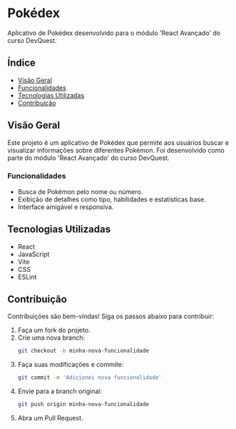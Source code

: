 # Pokédex

Aplicativo de Pokédex desenvolvido para o módulo 'React Avançado' do curso DevQuest.

## Índice

- [Visão Geral](#visão-geral)
- [Funcionalidades](#funcionalidades)
- [Tecnologias Utilizadas](#tecnologias-utilizadas)
- [Contribuição](#contribuição)

## Visão Geral

Este projeto é um aplicativo de Pokédex que permite aos usuários buscar e visualizar informações sobre diferentes Pokémon. Foi desenvolvido como parte do módulo 'React Avançado' do curso DevQuest.

### Funcionalidades

- Busca de Pokémon pelo nome ou número.
- Exibição de detalhes como tipo, habilidades e estatísticas base.
- Interface amigável e responsiva.

## Tecnologias Utilizadas

- React
- JavaScript
- Vite
- CSS
- ESLint

## Contribuição

Contribuições são bem-vindas! Siga os passos abaixo para contribuir:

1. Faça um fork do projeto.
2. Crie uma nova branch:
   ```bash
   git checkout -b minha-nova-funcionalidade
   ```
3. Faça suas modificações e commite:
   ```bash
   git commit -m 'Adicionei nova funcionalidade'
   ```
4. Envie para a branch original:
   ```bash
   git push origin minha-nova-funcionalidade
   ```
5. Abra um Pull Request.

